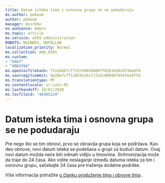 ```yaml
---
title: Datum isteka tima i osnovna grupa se ne podudaraju
ms.author: pebaum
author: pebaum
manager: mnirkhe
ms.audience: Admin
ms.topic: article
ms.service: o365-administration
ROBOTS: NOINDEX, NOFOLLOW
localization_priority: Normal
ms.collection: Adm_O365
ms.custom:
- "6667"
- "9003760"
ms.openlocfilehash: 77a10d87cf725339058408ff82b3e58c0736edfd
ms.sourcegitcommit: 9a39e7cff11854c54c717a2c0094bfdfefee4ffd
ms.translationtype: MT
ms.contentlocale: sr-Latn-RS
ms.lasthandoff: 10/01/2020
ms.locfileid: "48365224"
---
```

# <a name="expiration-date-of-team-and-underlying-group-dont-match"></a>Datum isteka tima i osnovna grupa se ne podudaraju

Pre nego što se tim obnovi, prvo se obnavlja grupa koja se podržava. Kao deo obnove, novi datum isteka se podešava u grupi za budući datum. Ovaj novi datum možda neće biti odmah vidljiv u timovima. Sinhronizacija može da traje do 24 časa. Ako vidite neslaganje između datuma isteka za tim i osnovnu grupu, sačekajte 24 časa pre traženja dodatne podrške.  

Više informacija potražite [u članku produženje tima i obnove tima](https://docs.microsoft.com/microsoftteams/team-expiration-renewal)  .

